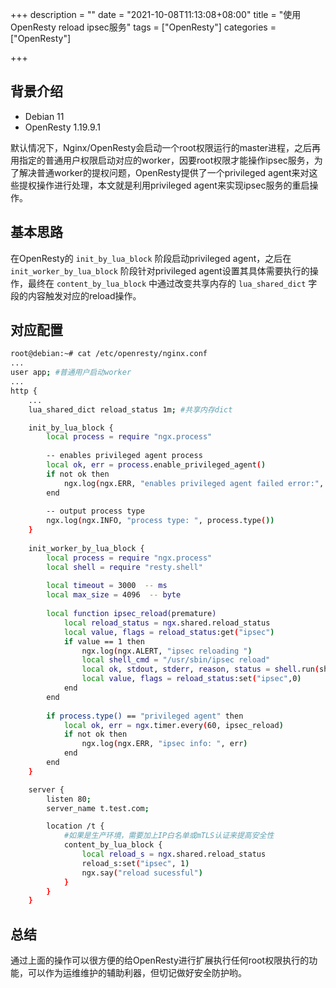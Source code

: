 +++
description = ""
date = "2021-10-08T11:13:08+08:00"
title = "使用OpenResty reload ipsec服务"
tags = ["OpenResty"]
categories = ["OpenResty"]

+++

## 背景介绍

- Debian 11
- OpenResty 1.19.9.1

默认情况下，Nginx/OpenResty会启动一个root权限运行的master进程，之后再用指定的普通用户权限启动对应的worker，因要root权限才能操作ipsec服务，为了解决普通worker的提权问题，OpenResty提供了一个privileged agent来对这些提权操作进行处理，本文就是利用privileged agent来实现ipsec服务的重启操作。

## 基本思路

在OpenResty的 `init_by_lua_block` 阶段启动privileged agent，之后在 `init_worker_by_lua_block` 阶段针对privileged agent设置其具体需要执行的操作，最终在 `content_by_lua_block` 中通过改变共享内存的 `lua_shared_dict` 字段的内容触发对应的reload操作。

## 对应配置

```sh
root@debian:~# cat /etc/openresty/nginx.conf
...
user app; #普通用户启动worker
...
http {
    ...
    lua_shared_dict reload_status 1m; #共享内存dict

	init_by_lua_block {
	    local process = require "ngx.process"
	
	    -- enables privileged agent process
	    local ok, err = process.enable_privileged_agent()
	    if not ok then
	        ngx.log(ngx.ERR, "enables privileged agent failed error:", err)
	    end
	
	    -- output process type
	    ngx.log(ngx.INFO, "process type: ", process.type())
	}
	
	init_worker_by_lua_block {
	    local process = require "ngx.process"
	    local shell = require "resty.shell"
	
	    local timeout = 3000  -- ms
	    local max_size = 4096  -- byte
	
	    local function ipsec_reload(premature)
	        local reload_status = ngx.shared.reload_status
	        local value, flags = reload_status:get("ipsec")
	        if value == 1 then
	            ngx.log(ngx.ALERT, "ipsec reloading ")
	            local shell_cmd = "/usr/sbin/ipsec reload"
	            local ok, stdout, stderr, reason, status = shell.run(shell_cmd, nil, timeout, max_size)
	            local value, flags = reload_status:set("ipsec",0)
	        end
	    end
	
	    if process.type() == "privileged agent" then
	        local ok, err = ngx.timer.every(60, ipsec_reload)
	        if not ok then
	            ngx.log(ngx.ERR, "ipsec info: ", err)
	        end
	    end
	}

    server {
        listen 80;
        server_name t.test.com;

    	location /t {
    		#如果是生产环境，需要加上IP白名单或mTLS认证来提高安全性
    	    content_by_lua_block {
    	        local reload_s = ngx.shared.reload_status
    	        reload_s:set("ipsec", 1)
    	        ngx.say("reload sucessful")
    	    }
    	}
	}
```

## 总结

通过上面的操作可以很方便的给OpenResty进行扩展执行任何root权限执行的功能，可以作为运维维护的辅助利器，但切记做好安全防护哟。

